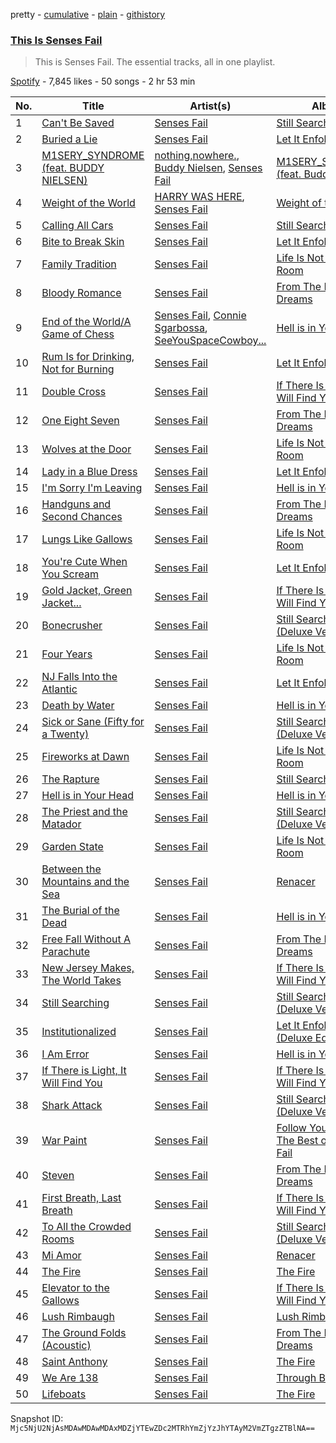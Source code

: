 pretty - [cumulative](/playlists/cumulative/37i9dQZF1DZ06evO31u6DZ.md) - [plain](/playlists/plain/37i9dQZF1DZ06evO31u6DZ) - [githistory](https://github.githistory.xyz/mackorone/spotify-playlist-archive/blob/main/playlists/plain/37i9dQZF1DZ06evO31u6DZ)

### [This Is Senses Fail](https://open.spotify.com/playlist/37i9dQZF1DZ06evO31u6DZ)

> This is Senses Fail\. The essential tracks, all in one playlist.

[Spotify](https://open.spotify.com/user/spotify) - 7,845 likes - 50 songs - 2 hr 53 min

| No. | Title | Artist(s) | Album | Length |
|---|---|---|---|---|
| 1 | [Can't Be Saved](https://open.spotify.com/track/3R0S1d6GJ6hW2L9M43S9Kb) | [Senses Fail](https://open.spotify.com/artist/591yCCsZCLXvaJ0Rg38vLZ) | [Still Searching](https://open.spotify.com/album/4J1JNPuYZR6zQMl7I66Z6B) | 3:07 |
| 2 | [Buried a Lie](https://open.spotify.com/track/2y8VWxzuw49UaIc4F5QIQk) | [Senses Fail](https://open.spotify.com/artist/591yCCsZCLXvaJ0Rg38vLZ) | [Let It Enfold You](https://open.spotify.com/album/2NLyP6U1OZZ8d4PvbVANLT) | 2:59 |
| 3 | [M1SERY\_SYNDROME \(feat\. BUDDY NIELSEN\)](https://open.spotify.com/track/4otAANskhQoMSLeLGsWdT9) | [nothing,nowhere.](https://open.spotify.com/artist/7FngGIEGgN3Iwauw1MvO4P), [Buddy Nielsen](https://open.spotify.com/artist/2H6DEyiv5p0f3s5Bl7mAOc), [Senses Fail](https://open.spotify.com/artist/591yCCsZCLXvaJ0Rg38vLZ) | [M1SERY\_SYNDROME \(feat\. Buddy Nielsen\)](https://open.spotify.com/album/4cjdHX1ATubh35zQve88fn) | 3:04 |
| 4 | [Weight of the World](https://open.spotify.com/track/1psooo00FPOftSv5NaY6fL) | [HARRY WAS HERE](https://open.spotify.com/artist/5ztMBMGr4A0rCnBPUWErBP), [Senses Fail](https://open.spotify.com/artist/591yCCsZCLXvaJ0Rg38vLZ) | [Weight of the World](https://open.spotify.com/album/7B2HLlPLG4sF7VbGRBMUdr) | 3:12 |
| 5 | [Calling All Cars](https://open.spotify.com/track/6fgsRsszz3omU60YckE5ah) | [Senses Fail](https://open.spotify.com/artist/591yCCsZCLXvaJ0Rg38vLZ) | [Still Searching](https://open.spotify.com/album/4J1JNPuYZR6zQMl7I66Z6B) | 3:23 |
| 6 | [Bite to Break Skin](https://open.spotify.com/track/2cHu9HRqxVlS7MGSSb29Yh) | [Senses Fail](https://open.spotify.com/artist/591yCCsZCLXvaJ0Rg38vLZ) | [Let It Enfold You](https://open.spotify.com/album/2NLyP6U1OZZ8d4PvbVANLT) | 3:31 |
| 7 | [Family Tradition](https://open.spotify.com/track/5mxiTlRu4E6hqZO3ytsQdl) | [Senses Fail](https://open.spotify.com/artist/591yCCsZCLXvaJ0Rg38vLZ) | [Life Is Not a Waiting Room](https://open.spotify.com/album/0ebY8YG1wME8xFsFzsuDyF) | 3:34 |
| 8 | [Bloody Romance](https://open.spotify.com/track/0x0UjQv7TEFPzHlSATUo9N) | [Senses Fail](https://open.spotify.com/artist/591yCCsZCLXvaJ0Rg38vLZ) | [From The Depths Of Dreams](https://open.spotify.com/album/1Sd2yj3wFNHskILXgPCf0y) | 3:50 |
| 9 | [End of the World/A Game of Chess](https://open.spotify.com/track/2l860vihpp6XxMEKRc5n73) | [Senses Fail](https://open.spotify.com/artist/591yCCsZCLXvaJ0Rg38vLZ), [Connie Sgarbossa](https://open.spotify.com/artist/7ymaeAGhITzan9ytguISsP), [SeeYouSpaceCowboy...](https://open.spotify.com/artist/7CFS5X96xBaJft4QdzTTC1) | [Hell is in Your Head](https://open.spotify.com/album/1Rj8VxOUGmuKrTDcFNISvB) | 3:56 |
| 10 | [Rum Is for Drinking, Not for Burning](https://open.spotify.com/track/38bTAKxFVuAnnk8UMm0iwb) | [Senses Fail](https://open.spotify.com/artist/591yCCsZCLXvaJ0Rg38vLZ) | [Let It Enfold You](https://open.spotify.com/album/2NLyP6U1OZZ8d4PvbVANLT) | 2:43 |
| 11 | [Double Cross](https://open.spotify.com/track/0LLA6vTC4qkmENHsr3PkOH) | [Senses Fail](https://open.spotify.com/artist/591yCCsZCLXvaJ0Rg38vLZ) | [If There Is Light, It Will Find You](https://open.spotify.com/album/5Bdj3JrmjvkampuUvA8nx0) | 3:25 |
| 12 | [One Eight Seven](https://open.spotify.com/track/0pclT1QQ4Pu7C1pZBpei0f) | [Senses Fail](https://open.spotify.com/artist/591yCCsZCLXvaJ0Rg38vLZ) | [From The Depths Of Dreams](https://open.spotify.com/album/1Sd2yj3wFNHskILXgPCf0y) | 4:10 |
| 13 | [Wolves at the Door](https://open.spotify.com/track/3AOCBSxBqQgz7W65K084Ha) | [Senses Fail](https://open.spotify.com/artist/591yCCsZCLXvaJ0Rg38vLZ) | [Life Is Not a Waiting Room](https://open.spotify.com/album/0ebY8YG1wME8xFsFzsuDyF) | 3:27 |
| 14 | [Lady in a Blue Dress](https://open.spotify.com/track/2v63SstROhGSQ2z8EYOyAR) | [Senses Fail](https://open.spotify.com/artist/591yCCsZCLXvaJ0Rg38vLZ) | [Let It Enfold You](https://open.spotify.com/album/2NLyP6U1OZZ8d4PvbVANLT) | 3:18 |
| 15 | [I'm Sorry I'm Leaving](https://open.spotify.com/track/3Jfeb0s8slLKVt9GQop2jL) | [Senses Fail](https://open.spotify.com/artist/591yCCsZCLXvaJ0Rg38vLZ) | [Hell is in Your Head](https://open.spotify.com/album/1Rj8VxOUGmuKrTDcFNISvB) | 3:12 |
| 16 | [Handguns and Second Chances](https://open.spotify.com/track/2HdtxF6IO9zvFTyuoe44kX) | [Senses Fail](https://open.spotify.com/artist/591yCCsZCLXvaJ0Rg38vLZ) | [From The Depths Of Dreams](https://open.spotify.com/album/1Sd2yj3wFNHskILXgPCf0y) | 2:21 |
| 17 | [Lungs Like Gallows](https://open.spotify.com/track/4rTzIN2fYne7HK1f0yRaXX) | [Senses Fail](https://open.spotify.com/artist/591yCCsZCLXvaJ0Rg38vLZ) | [Life Is Not a Waiting Room](https://open.spotify.com/album/0ebY8YG1wME8xFsFzsuDyF) | 3:20 |
| 18 | [You're Cute When You Scream](https://open.spotify.com/track/3Ch5YOx4qbMpmeYgurnBSd) | [Senses Fail](https://open.spotify.com/artist/591yCCsZCLXvaJ0Rg38vLZ) | [Let It Enfold You](https://open.spotify.com/album/2NLyP6U1OZZ8d4PvbVANLT) | 2:25 |
| 19 | [Gold Jacket, Green Jacket...](https://open.spotify.com/track/7fu67Zso8hS8rcAMXuPhcJ) | [Senses Fail](https://open.spotify.com/artist/591yCCsZCLXvaJ0Rg38vLZ) | [If There Is Light, It Will Find You](https://open.spotify.com/album/5Bdj3JrmjvkampuUvA8nx0) | 3:34 |
| 20 | [Bonecrusher](https://open.spotify.com/track/4xd8rRuuzAXdZeEE1UNdTo) | [Senses Fail](https://open.spotify.com/artist/591yCCsZCLXvaJ0Rg38vLZ) | [Still Searching \(Deluxe Version\)](https://open.spotify.com/album/76avO7AfsTAMe4dvVV3Wwj) | 2:33 |
| 21 | [Four Years](https://open.spotify.com/track/1deMF6m52RB0UQnlx8k3uU) | [Senses Fail](https://open.spotify.com/artist/591yCCsZCLXvaJ0Rg38vLZ) | [Life Is Not a Waiting Room](https://open.spotify.com/album/0ebY8YG1wME8xFsFzsuDyF) | 4:15 |
| 22 | [NJ Falls Into the Atlantic](https://open.spotify.com/track/7EWKOfLgNr9f1NgQZkRIzp) | [Senses Fail](https://open.spotify.com/artist/591yCCsZCLXvaJ0Rg38vLZ) | [Let It Enfold You](https://open.spotify.com/album/2NLyP6U1OZZ8d4PvbVANLT) | 3:48 |
| 23 | [Death by Water](https://open.spotify.com/track/2AX46RVDdKW6WL7gHQSFzx) | [Senses Fail](https://open.spotify.com/artist/591yCCsZCLXvaJ0Rg38vLZ) | [Hell is in Your Head](https://open.spotify.com/album/1Rj8VxOUGmuKrTDcFNISvB) | 3:49 |
| 24 | [Sick or Sane \(Fifty for a Twenty\)](https://open.spotify.com/track/7uIDaASKT50rID0fzRitMz) | [Senses Fail](https://open.spotify.com/artist/591yCCsZCLXvaJ0Rg38vLZ) | [Still Searching \(Deluxe Version\)](https://open.spotify.com/album/76avO7AfsTAMe4dvVV3Wwj) | 2:45 |
| 25 | [Fireworks at Dawn](https://open.spotify.com/track/5AGAEzjCUGEw6zBwqRJMBf) | [Senses Fail](https://open.spotify.com/artist/591yCCsZCLXvaJ0Rg38vLZ) | [Life Is Not a Waiting Room](https://open.spotify.com/album/0ebY8YG1wME8xFsFzsuDyF) | 2:09 |
| 26 | [The Rapture](https://open.spotify.com/track/2o9ivYHrcu0S6hvKtTKmaJ) | [Senses Fail](https://open.spotify.com/artist/591yCCsZCLXvaJ0Rg38vLZ) | [Still Searching](https://open.spotify.com/album/4J1JNPuYZR6zQMl7I66Z6B) | 1:57 |
| 27 | [Hell is in Your Head](https://open.spotify.com/track/06f39OJsLh2MCDFGFBZyY9) | [Senses Fail](https://open.spotify.com/artist/591yCCsZCLXvaJ0Rg38vLZ) | [Hell is in Your Head](https://open.spotify.com/album/1Rj8VxOUGmuKrTDcFNISvB) | 3:03 |
| 28 | [The Priest and the Matador](https://open.spotify.com/track/5UKStVyawMrG24Lls8xMGX) | [Senses Fail](https://open.spotify.com/artist/591yCCsZCLXvaJ0Rg38vLZ) | [Still Searching \(Deluxe Version\)](https://open.spotify.com/album/76avO7AfsTAMe4dvVV3Wwj) | 4:21 |
| 29 | [Garden State](https://open.spotify.com/track/7nZjbGhTacrx9SRmmMscC3) | [Senses Fail](https://open.spotify.com/artist/591yCCsZCLXvaJ0Rg38vLZ) | [Life Is Not a Waiting Room](https://open.spotify.com/album/0ebY8YG1wME8xFsFzsuDyF) | 3:38 |
| 30 | [Between the Mountains and the Sea](https://open.spotify.com/track/5x95e85zuMCIFWezlxCnHs) | [Senses Fail](https://open.spotify.com/artist/591yCCsZCLXvaJ0Rg38vLZ) | [Renacer](https://open.spotify.com/album/3z6xGsObjZFEdnUgZaU2MP) | 4:53 |
| 31 | [The Burial of the Dead](https://open.spotify.com/track/0ja7fAjEUM6qNaFrBT9fzM) | [Senses Fail](https://open.spotify.com/artist/591yCCsZCLXvaJ0Rg38vLZ) | [Hell is in Your Head](https://open.spotify.com/album/1Rj8VxOUGmuKrTDcFNISvB) | 3:18 |
| 32 | [Free Fall Without A Parachute](https://open.spotify.com/track/11EE0kTgJokpFRVv8IjyWM) | [Senses Fail](https://open.spotify.com/artist/591yCCsZCLXvaJ0Rg38vLZ) | [From The Depths Of Dreams](https://open.spotify.com/album/1Sd2yj3wFNHskILXgPCf0y) | 4:12 |
| 33 | [New Jersey Makes, The World Takes](https://open.spotify.com/track/25PtrOA0qzM9IUtkGuEAn3) | [Senses Fail](https://open.spotify.com/artist/591yCCsZCLXvaJ0Rg38vLZ) | [If There Is Light, It Will Find You](https://open.spotify.com/album/5Bdj3JrmjvkampuUvA8nx0) | 2:59 |
| 34 | [Still Searching](https://open.spotify.com/track/6sgdlnTL6tmIjhn0OqQmwP) | [Senses Fail](https://open.spotify.com/artist/591yCCsZCLXvaJ0Rg38vLZ) | [Still Searching \(Deluxe Version\)](https://open.spotify.com/album/76avO7AfsTAMe4dvVV3Wwj) | 4:18 |
| 35 | [Institutionalized](https://open.spotify.com/track/7onCRN2Y3up2FNeGUnEoDd) | [Senses Fail](https://open.spotify.com/artist/591yCCsZCLXvaJ0Rg38vLZ) | [Let It Enfold You \(Deluxe Edition\)](https://open.spotify.com/album/6Blw6RRPD0RAjpYsa0CMFd) | 3:49 |
| 36 | [I Am Error](https://open.spotify.com/track/6dedec4UcACJV9MlQwydqK) | [Senses Fail](https://open.spotify.com/artist/591yCCsZCLXvaJ0Rg38vLZ) | [Hell is in Your Head](https://open.spotify.com/album/1Rj8VxOUGmuKrTDcFNISvB) | 3:52 |
| 37 | [If There is Light, It Will Find You](https://open.spotify.com/track/2129CLYgR1NmJrW1Iszn3l) | [Senses Fail](https://open.spotify.com/artist/591yCCsZCLXvaJ0Rg38vLZ) | [If There Is Light, It Will Find You](https://open.spotify.com/album/5Bdj3JrmjvkampuUvA8nx0) | 6:17 |
| 38 | [Shark Attack](https://open.spotify.com/track/1nPPVoNNkZVCaMFALQutMc) | [Senses Fail](https://open.spotify.com/artist/591yCCsZCLXvaJ0Rg38vLZ) | [Still Searching \(Deluxe Version\)](https://open.spotify.com/album/76avO7AfsTAMe4dvVV3Wwj) | 2:53 |
| 39 | [War Paint](https://open.spotify.com/track/2BCTVfAlmWL36IOWk2GTri) | [Senses Fail](https://open.spotify.com/artist/591yCCsZCLXvaJ0Rg38vLZ) | [Follow Your Bliss: The Best of Senses Fail](https://open.spotify.com/album/6NOnaTeHCoe0TT1AOw6c9Q) | 3:39 |
| 40 | [Steven](https://open.spotify.com/track/5B06JHXewLwFQhBBOZuDCu) | [Senses Fail](https://open.spotify.com/artist/591yCCsZCLXvaJ0Rg38vLZ) | [From The Depths Of Dreams](https://open.spotify.com/album/1Sd2yj3wFNHskILXgPCf0y) | 4:20 |
| 41 | [First Breath, Last Breath](https://open.spotify.com/track/6eRpj3GLxtaBv2z0ruySm1) | [Senses Fail](https://open.spotify.com/artist/591yCCsZCLXvaJ0Rg38vLZ) | [If There Is Light, It Will Find You](https://open.spotify.com/album/5Bdj3JrmjvkampuUvA8nx0) | 2:54 |
| 42 | [To All the Crowded Rooms](https://open.spotify.com/track/7qZEhFIZN1SlgQGvSo31NN) | [Senses Fail](https://open.spotify.com/artist/591yCCsZCLXvaJ0Rg38vLZ) | [Still Searching \(Deluxe Version\)](https://open.spotify.com/album/76avO7AfsTAMe4dvVV3Wwj) | 3:05 |
| 43 | [Mi Amor](https://open.spotify.com/track/7jqNINX4kZhSQOKmYvLkxZ) | [Senses Fail](https://open.spotify.com/artist/591yCCsZCLXvaJ0Rg38vLZ) | [Renacer](https://open.spotify.com/album/3z6xGsObjZFEdnUgZaU2MP) | 3:29 |
| 44 | [The Fire](https://open.spotify.com/track/7uXqfDaEfaqDbvrFkYfRC7) | [Senses Fail](https://open.spotify.com/artist/591yCCsZCLXvaJ0Rg38vLZ) | [The Fire](https://open.spotify.com/album/6IExM5Oz7rM77Qz27L0nYD) | 3:44 |
| 45 | [Elevator to the Gallows](https://open.spotify.com/track/1bbRM6nUzzoO6vhfNx9h3n) | [Senses Fail](https://open.spotify.com/artist/591yCCsZCLXvaJ0Rg38vLZ) | [If There Is Light, It Will Find You](https://open.spotify.com/album/5Bdj3JrmjvkampuUvA8nx0) | 3:44 |
| 46 | [Lush Rimbaugh](https://open.spotify.com/track/3M3e3C2iMMFV6hn9r1VYuL) | [Senses Fail](https://open.spotify.com/artist/591yCCsZCLXvaJ0Rg38vLZ) | [Lush Rimbaugh](https://open.spotify.com/album/2BvxQyy7BGWLErMN3KuXeY) | 3:26 |
| 47 | [The Ground Folds \(Acoustic\)](https://open.spotify.com/track/22qvb9FLsJJtkLMN1hAphe) | [Senses Fail](https://open.spotify.com/artist/591yCCsZCLXvaJ0Rg38vLZ) | [From The Depths Of Dreams](https://open.spotify.com/album/1Sd2yj3wFNHskILXgPCf0y) | 4:28 |
| 48 | [Saint Anthony](https://open.spotify.com/track/2cMosb3ON8fKZjpRi3eDpf) | [Senses Fail](https://open.spotify.com/artist/591yCCsZCLXvaJ0Rg38vLZ) | [The Fire](https://open.spotify.com/album/6IExM5Oz7rM77Qz27L0nYD) | 3:15 |
| 49 | [We Are 138](https://open.spotify.com/track/0tT3nwP43bKnhIfK6aVIoA) | [Senses Fail](https://open.spotify.com/artist/591yCCsZCLXvaJ0Rg38vLZ) | [Through Being Ghoul](https://open.spotify.com/album/3Px8B6UkiHL0qpaorSn4EA) | 2:03 |
| 50 | [Lifeboats](https://open.spotify.com/track/2Ni3cDRGxDysPNq6DQypAM) | [Senses Fail](https://open.spotify.com/artist/591yCCsZCLXvaJ0Rg38vLZ) | [The Fire](https://open.spotify.com/album/6IExM5Oz7rM77Qz27L0nYD) | 3:32 |

Snapshot ID: `Mjc5NjU2NjAsMDAwMDAwMDAxMDZjYTEwZDc2MTRhYmZjYzJhYTAyM2VmZTgzZTBlNA==`
